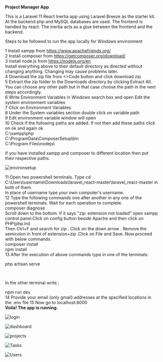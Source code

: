 **Project Manager App**

This is a Laravel 11 React Inertia app using Laravel Breeze as the starter  kit.
At the backend php and MySQL databases are used. The frontend is handled by react. The inertia acts as a glue between the frontend and the backend.

Steps to be followed to run the app locally for Windows environment

1 Install xampp from https://www.apachefriends.org/ <br />
2 Install composer from https://getcomposer.org/download/ <br />
3 Install node.js from https://nodejs.org/en <br />
  Install everything above to their default directory as directed without changing anything. Changing may cause problems later. <br />
4 Download the zip file from <>Code button and click download zip <br />
5 Extract the zip folder to the Downloads directory by clicking Extract All. You can choose any other path but in that case choose the path in the next steps accordingly. <br />
6 Write Environment Variables in Windows search box and open Edit the system environment variables <br />
7 Click on Environment Variables <br />
8 Under the System variables section double click on variable path <br />
9 Edit environment variable window will open <br />
10 Check if the following paths are added. If not then add these paths click on ok and again ok <br />
   C:\xampp\php <br />
   C:\ProgramData\ComposerSetup\bin <br />
   C:\Program Files\nodejs\ <br />

  If you have installed xampp and composer to different location then put their respective paths. <br />
  
  ![environsetup](https://github.com/user-attachments/assets/144857be-87b1-4178-87eb-270b0da5a63b)
 <br />

11 Open two powershell terminals. Type cd C:\Users\username\Downloads\laravel_react-master\laravel_react-master in both of them. <br />
   In place of username type your own computer's username. <br />
12 Type the following commands one after another in any one of the powershell terminals. Wait for each operation to complete. <br />
   composer diagnose </br>
   Scroll down to the bottom. If it says "zip: extension not loaded"  open xampp control panel.Click on config button beside Apache  and then click on PHP(php.ini)<br />
   Then Ctrl+F and search for zip . Click on the down arrow . Remove the semicolon in front of extension=zip .Click on File and Save. Now proceed with below commands. <br />
   composer install <br />
   npm install <br />
13 After the execution of above commands type in one of the terminals:<br />

   php artisan serve <br />

   <br />

   In the other terminal write :<br />

   npm run dev <br />
14 Provide your email (only gmail) addresses at the specified locations in the .env file
15 Now go to localhost:8000 <br />
**Voila! The app is running.** <br />

![login](https://github.com/user-attachments/assets/89d41804-6845-4325-b57b-c6f374fe49a2)
 <br />

 ![dashboard](https://github.com/user-attachments/assets/1f55bdfc-f212-43e5-b279-8dc50f0267c0)
<br />

![projects](https://github.com/user-attachments/assets/569a4c26-78d1-4d27-8ecd-afe58a81304e)
 <br />

 ![Tasks](https://github.com/user-attachments/assets/c943ac64-3128-4a67-90b8-9aa535a76f95)
<br />

 ![Users](https://github.com/user-attachments/assets/b46c945c-55eb-454e-b693-aa6ae3b138b9)
<br />





   

